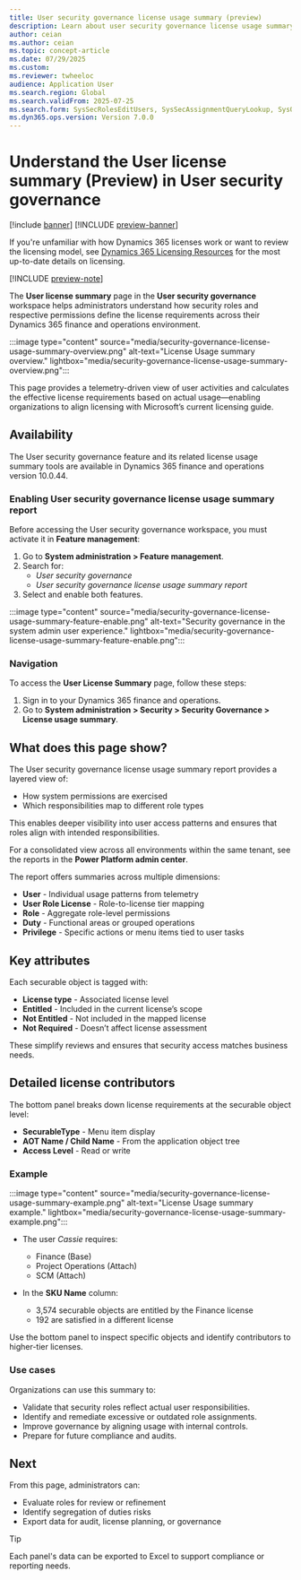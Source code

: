 ```yaml
---
title: User security governance license usage summary (preview)
description: Learn about user security governance license usage summary report
author: ceian  
ms.author: ceian
ms.topic: concept-article
ms.date: 07/29/2025
ms.custom: 
ms.reviewer: twheeloc
audience: Application User
ms.search.region: Global
ms.search.validFrom: 2025-07-25
ms.search.form: SysSecRolesEditUsers, SysSecAssignmentQueryLookup, SysQueryForm, SysSecRoleExcludeUsers
ms.dyn365.ops.version: Version 7.0.0
---
```


# Understand the User license summary (Preview) in User security governance

[!include [banner](../includes/banner.md)]
[!INCLUDE [preview-banner](~/../shared-content/shared/preview-includes/preview-banner.md)]

If you're unfamiliar with how Dynamics 365 licenses work or want to review the licensing model, see [Dynamics 365 Licensing Resources](https://www.microsoft.com/licensing/terms/product/ForOnlineServices/all) for the most up-to-date details on licensing.

[!INCLUDE [preview-note](~/../shared-content/shared/preview-includes/preview-note-d365.md)]

The **User license summary** page in the **User security governance** workspace helps administrators understand how security roles and respective permissions define the license requirements across their Dynamics 365 finance and operations environment.

:::image type="content" source="media/security-governance-license-usage-summary-overview.png" alt-text="License Usage summary overview." lightbox="media/security-governance-license-usage-summary-overview.png":::

This page provides a telemetry-driven view of user activities and calculates the effective license requirements based on actual usage—enabling organizations to align licensing with Microsoft’s current licensing guide.


## Availability

The User security governance feature and its related license usage summary tools are available in Dynamics 365 finance and operations version 10.0.44.

### Enabling User security governance license usage summary report

Before accessing the User security governance workspace, you must activate it in **Feature management**:

1. Go to **System administration > Feature management**.
2. Search for:
   - *User security governance*
   - *User security governance license usage summary report*
3. Select and enable both features.

:::image type="content" source="media/security-governance-license-usage-summary-feature-enable.png" alt-text="Security governance in the system admin user experience." lightbox="media/security-governance-license-usage-summary-feature-enable.png":::

### Navigation

To access the **User License Summary** page, follow these steps:

1. Sign in to your Dynamics 365 finance and operations.
2. Go to **System administration > Security > Security Governance > License usage summary**.

## What does this page show?

The User security governance license usage summary report provides a layered view of:
- How system permissions are exercised
- Which responsibilities map to different role types

This enables deeper visibility into user access patterns and ensures that roles align with intended responsibilities.

For a consolidated view across all environments within the same tenant, see the reports in the **Power Platform admin center**.

The report offers summaries across multiple dimensions:
- **User** - Individual usage patterns from telemetry
- **User Role License** - Role-to-license tier mapping
- **Role** - Aggregate role-level permissions
- **Duty** - Functional areas or grouped operations
- **Privilege** - Specific actions or menu items tied to user tasks

## Key attributes 

Each securable object is tagged with:
- **License type** - Associated license level
- **Entitled** - Included in the current license’s scope
- **Not Entitled** - Not included in the mapped license
- **Not Required** - Doesn’t affect license assessment 

These simplify reviews and ensures that security access matches business needs.

## Detailed license contributors

The bottom panel breaks down license requirements at the securable object level:
- **SecurableType** - Menu item display
- **AOT Name / Child Name** - From the application object tree
- **Access Level** - Read or write

### Example

:::image type="content" source="media/security-governance-license-usage-summary-example.png" alt-text="License Usage summary example." lightbox="media/security-governance-license-usage-summary-example.png":::

- The user *Cassie* requires:
  - Finance (Base)
  - Project Operations (Attach)
  - SCM (Attach)

- In the **SKU Name** column:
  - 3,574 securable objects are entitled by the Finance license
  - 192 are satisfied in a different license

Use the bottom panel to inspect specific objects and identify contributors to higher-tier licenses.

### Use cases

Organizations can use this summary to:
- Validate that security roles reflect actual user responsibilities.  
- Identify and remediate excessive or outdated role assignments.  
- Improve governance by aligning usage with internal controls.  
- Prepare for future compliance and audits.  

## Next 

From this page, administrators can:
- Evaluate roles for review or refinement  
- Identify segregation of duties risks  
- Export data for audit, license planning, or governance  

>[!Tip]
> Each panel's data can be exported to Excel to support compliance or reporting needs.
